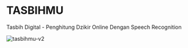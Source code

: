 # TASBIHMU
Tasbih Digital - Penghitung Dzikir Online Dengan Speech Recognition

![tasbihmu-v2](https://user-images.githubusercontent.com/64425575/178093695-3196906a-836b-4839-a971-52b7f41e53c7.png)




